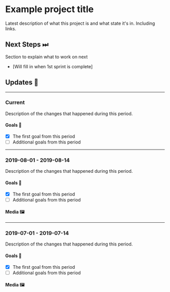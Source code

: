# Example project title

Latest description of what this project is and what state it's in. Including links.

## Next Steps ⏭

Section to explain what to work on next

- [Will fill in when 1st sprint is complete]

## Updates 🔼

---

### Current

Description of the changes that happened during this period.

#### Goals 🥅

- [x] The first goal from this period
- [ ] Additional goals from this period

---

### 2019-08-01 - 2019-08-14

Description of the changes that happened during this period.

#### Goals 🥅

- [x] The first goal from this period
- [ ] Additional goals from this period

#### Media 🖼

---

### 2019-07-01 - 2019-07-14

Description of the changes that happened during this period.

#### Goals 🥅

- [x] The first goal from this period
- [ ] Additional goals from this period

#### Media 🖼

